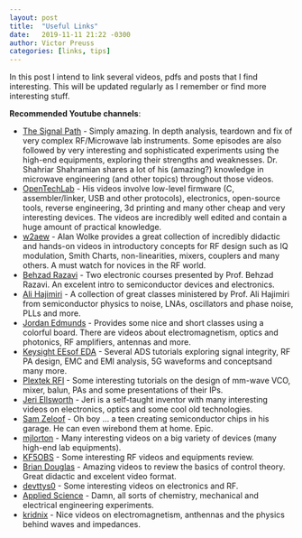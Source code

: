 ```yaml
---
layout: post
title:  "Useful Links"
date:   2019-11-11 21:22 -0300
author: Victor Preuss
categories: [links, tips]
---
```


In this post I intend to link several videos, pdfs and posts that I find interesting. This will be updated regularly as I remember or find more interesting stuff.

**Recommended Youtube channels**:

- [The Signal Path](https://www.youtube.com/channel/UCKxRARSpahF1Mt-2vbPug-g) - Simply amazing. In depth analysis, teardown and fix of very complex RF/Microwave lab instruments. Some episodes are also followed by very interesting and sophisticated experiments using the high-end equipments, exploring their strengths and weaknesses. Dr. Shahriar Shahramian shares a lot of his (amazing?) knowledge in microwave engineering (and other topics) throughout those videos.
- [OpenTechLab](https://www.youtube.com/channel/UCeF7JKNXOy0jpMOxpgbZcpg) - His videos involve low-level firmware (C, assembler/linker, USB and other protocols), electronics, open-source tools, reverse engineering, 3d printing and many other cheap and very interesting devices. The videos are incredibly well edited and contain a huge amount of practical knowledge.
- [w2aew](https://www.youtube.com/channel/UCiqd3GLTluk2s_IBt7p_LjA) - Alan Wolke provides a great collection of incredibly didactic and hands-on videos in introductory concepts for RF design such as IQ modulation, Smith Charts, non-linearities, mixers, couplers and many others. A must watch for novices in the RF world.
- [Behzad Razavi](https://www.youtube.com/channel/UClH7sqfyOoJ3jpeAqWZX7WA/featured) - Two electronic courses presented by Prof. Behzad Razavi. An excelent intro to semiconductor devices and electronics.
- [Ali Hajimiri](https://www.youtube.com/channel/UCeF7JKNXOy0jpMOxpgbZcpg) - A collection of great classes ministered by Prof. Ali Hajimiri from semiconductor physics to noise, LNAs, oscillators and phase noise, PLLs and more.
- [Jordan Edmunds](https://www.youtube.com/channel/UCEmBUvaW0UhAbPz4IiscKgw/videos) - Provides some nice and short classes using a colorful board. There are videos about electromagnetism, optics and photonics, RF amplifiers, antennas and more.
- [Keysight EEsof EDA](https://www.youtube.com/channel/UCzexaoG8Uec4DXPXyFyWGcQ) - Several ADS tutorials exploring signal integrity, RF PA design, EMC and EMI analysis, 5G waveforms and conceptsand many more.
- [Plextek RFI](https://www.youtube.com/channel/UClZFUtAnlLZK6FrMQ1yPV2Q/feed) - Some interesting tutorials on the design of mm-wave VCO, mixer, balun, PAs and some presentations of their IPs.
- [Jeri Ellsworth](https://www.youtube.com/channel/UClTpDNIOtgfRkyT-AFGNWVw) - Jeri is a self-taught inventor with many interesting videos on electronics, optics and some cool old technologies.
- [Sam Zeloof](https://www.youtube.com/channel/UC7E8-0Ou69hwScPW1_fQApA) - Oh boy ... a teen creating semiconductor chips in his garage. He can even wirebond them at home. Epic.
- [mjlorton](https://www.youtube.com/user/mjlorton/videos) - Many interesting videos on a big variety of devices (many high-end lab equipments).
- [KF5OBS](https://www.youtube.com/user/KF5OBS/videos) - Some interesting RF videos and equipments review.
- [Brian Douglas](https://www.youtube.com/channel/UCq0imsn84ShAe9PBOFnoIrg) - Amazing videos to review the basics of control theory. Great didactic and excelent video format.
- [devttys0](https://www.youtube.com/channel/UCuEqgu-PN4B2Jm_B5tccPCA) - Some interesting videos on electronics and RF.
- [Applied Science](https://www.youtube.com/channel/UCivA7_KLKWo43tFcCkFvydw) - Damn, all sorts of chemistry, mechanical and electrical engineering experiments.
- [kridnix](https://www.youtube.com/channel/UCsPTB1A8Yom5M4yTU3EqNzw) - Nice videos on electromagnetism, anthennas and the physics behind waves and impedances.



